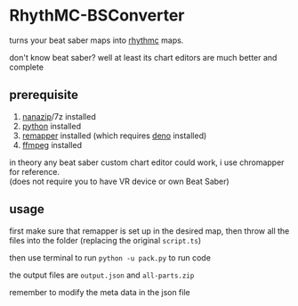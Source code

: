 # RhythMC-BSConverter

turns your beat saber maps into [rhythmc](https://docs.rhythmc.frkovo.cn/) maps.

don't know beat saber? well at least its chart editors are much better and complete

## prerequisite

1. [nanazip](https://github.com/M2Team/NanaZip)/7z installed
2. [python](https://www.python.org/) installed
3. [remapper](https://github.com/Swifter1243/ReMapper) installed (which requires [deno](https://deno.com/) installed) 
4. [ffmpeg](https://ffmpeg.org/) installed

in theory any beat saber custom chart editor could work, i use chromapper for reference.  
(does not require you to have VR device or own Beat Saber)

## usage

first make sure that remapper is set up in the desired map, then throw all the files into the folder (replacing the original `script.ts`)

then use terminal to run `python -u pack.py` to run code

the output files are `output.json` and `all-parts.zip`

remember to modify the meta data in the json file
